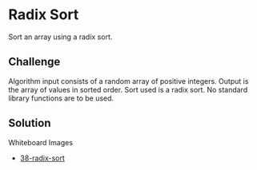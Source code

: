 # Radix Sort
Sort an array using a radix sort.

## Challenge
Algorithm input consists of a random array of positive integers.
Output is the array of values in sorted order.
Sort used is a radix sort.
No standard library functions are to be used.

## Solution
Whiteboard Images
- [38-radix-sort](../assets/38-radix-sort.jpg)
